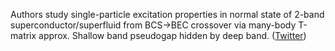 
Authors study single-particle excitation properties in normal state of 2-band superconductor/superfluid from BCS-&gt;BEC crossover via many-body T-matrix approx. Shallow band pseudogap hidden by deep band. ([Twitter](https://twitter.com/JoshuahHeath/status/1342306731666378753))
